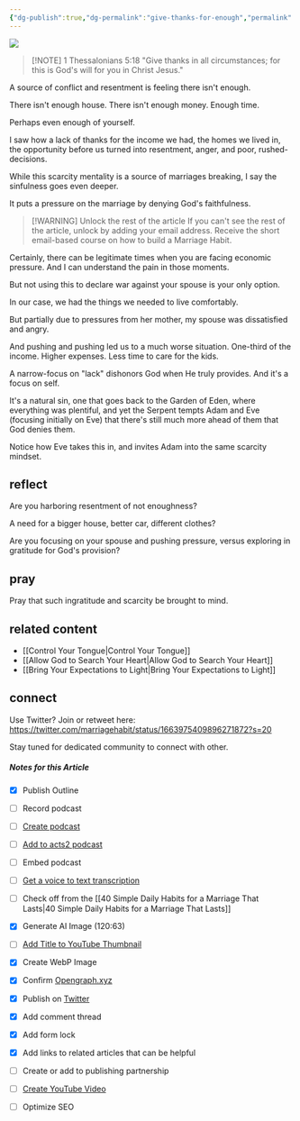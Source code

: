 ```yaml
---
{"dg-publish":true,"dg-permalink":"give-thanks-for-enough","permalink":"/give-thanks-for-enough/","metatags":{"description":"God provides but missing His provision brings conflict","og:image":"https://res.cloudinary.com/dt9hlo5sw/image/upload/v1685557093/obsidian/image_fofloi.png"},"created":"","updated":""}
---
```



![](https://res.cloudinary.com/dt9hlo5sw/image/upload/v1685557093/obsidian/image_fofloi.png)

> [!NOTE] 1 Thessalonians 5:18
> "Give thanks in all circumstances; for this is God's will for you in Christ Jesus."

A source of conflict and resentment is feeling there isn't enough.

There isn't enough house.  There isn't enough money.  Enough time.

Perhaps even enough of yourself.

I saw how a lack of thanks for the income we had, the homes we lived in, the opportunity before us turned into resentment, anger, and poor, rushed-decisions.

While this scarcity mentality is a source of marriages breaking, I say the sinfulness goes even deeper.

It puts a pressure on the marriage by denying God's faithfulness.

> [!WARNING] Unlock the rest of the article
> If you can't see the rest of the article, unlock by adding your email address.  Receive the short email-based course on how to build a Marriage Habit.
<div class="convertful-202420"></div>
<!--- form here -->
<div class="convertful-202420"></div>


Certainly, there can be legitimate times when you are facing economic pressure.  And I can understand the pain in those moments.

But not using this to declare war against your spouse is your only option.

In our case, we had the things we needed to live comfortably.

But partially due to pressures from her mother, my spouse was dissatisfied and angry.

And pushing and pushing led us to a much worse situation.  One-third of the income. Higher expenses. Less time to care for the kids.

A narrow-focus on "lack" dishonors God when He truly provides.  And it's a focus on self. 

It's a natural sin, one that goes back to the Garden of Eden, where everything was plentiful, and yet the Serpent tempts Adam and Eve (focusing initially on Eve) that there's still much more ahead of them that God denies them.

Notice how Eve takes this in, and invites Adam into the same scarcity mindset.

## reflect
Are you harboring resentment of not enoughness?

A need for a bigger house, better car, different clothes?

Are you focusing on your spouse and pushing pressure, versus exploring in gratitude for God's provision?

## pray
Pray that such ingratitude and scarcity be brought to mind.

## related content
- [[Control Your Tongue\|Control Your Tongue]]
- [[Allow God to Search Your Heart\|Allow God to Search Your Heart]]
- [[Bring Your Expectations to Light\|Bring Your Expectations to Light]]



## connect
Use Twitter?  Join or retweet here:
https://twitter.com/marriagehabit/status/1663975409896271872?s=20

Stay tuned for dedicated community to connect with other.


##### Notes for this Article
- [x] Publish Outline
- [ ] Record podcast
- [ ] [Create podcast](https://studio.podcast.co/login)
- [ ] [Add to acts2 podcast](https://app.bcast.fm/podcasts/1978)
- [ ] Embed podcast
- [ ] [Get a voice to text transcription](https://happyscribe.com) 
- [ ] Check off from the [[40 Simple Daily Habits for a Marriage That Lasts\|40 Simple Daily Habits for a Marriage That Lasts]]
- [x] Generate AI Image (120:63)
- [ ] [Add Title to YouTube Thumbnail](https://pixelied.com)
- [x] Create WebP Image
- [x] Confirm [Opengraph.xyz](https://opengraph.xyz)
- [x] Publish on [Twitter](https://twitter.com)
- [x] Add comment thread
- [x] Add form lock
- [x] Add links to related articles that can be helpful
- [ ] Create or add to publishing partnership

- [ ] [Create YouTube Video](https://flixier.com)
- [ ] Optimize SEO

